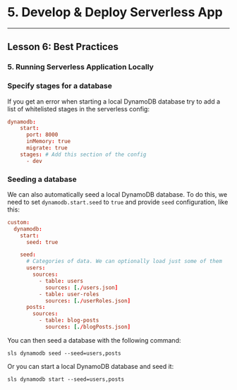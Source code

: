 # 5. Develop & Deploy Serverless App
___

## Lesson 6: Best Practices 

### 5. Running Serverless Application Locally

### Specify stages for a database
If you get an error when starting a local DynamoDB database try to add a list of whitelisted stages in the serverless config:
```conf
dynamodb:
    start:
      port: 8000
      inMemory: true
      migrate: true
    stages: # Add this section of the config
      - dev
```

### Seeding a database
We can also automatically seed a local DynamoDB database. To do this, we need to set `dynamodb.start.seed` to `true` and provide `seed` configuration, like this:

```conf
custom:
  dynamodb:
    start:
      seed: true

    seed:
      # Categories of data. We can optionally load just some of them
      users:
        sources:
          - table: users
            sources: [./users.json]
          - table: user-roles
            sources: [./userRoles.json]
      posts:
        sources:
          - table: blog-posts
            sources: [./blogPosts.json]

```

You can then seed a database with the following command:
```
sls dynamodb seed --seed=users,posts
```
Or you can start a local DynamoDB database and seed it:
```
sls dynamodb start --seed=users,posts
``` 